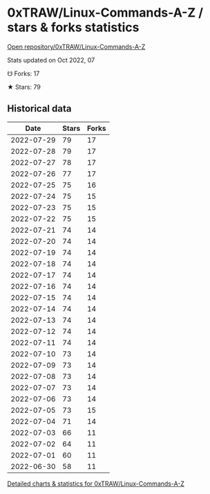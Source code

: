 # 0xTRAW/Linux-Commands-A-Z / stars & forks statistics

[Open repository/0xTRAW/Linux-Commands-A-Z](https://github.com/0xTRAW/Linux-Commands-A-Z)

Stats updated on Oct 2022, 07

☋ Forks: 17

★ Stars: 79

## Historical data
| Date | Stars | Forks |
|------|-------|-------|
| 2022-07-29 | 79 | 17 | 
| 2022-07-28 | 79 | 17 | 
| 2022-07-27 | 78 | 17 | 
| 2022-07-26 | 77 | 17 | 
| 2022-07-25 | 75 | 16 | 
| 2022-07-24 | 75 | 15 | 
| 2022-07-23 | 75 | 15 | 
| 2022-07-22 | 75 | 15 | 
| 2022-07-21 | 74 | 14 | 
| 2022-07-20 | 74 | 14 | 
| 2022-07-19 | 74 | 14 | 
| 2022-07-18 | 74 | 14 | 
| 2022-07-17 | 74 | 14 | 
| 2022-07-16 | 74 | 14 | 
| 2022-07-15 | 74 | 14 | 
| 2022-07-14 | 74 | 14 | 
| 2022-07-13 | 74 | 14 | 
| 2022-07-12 | 74 | 14 | 
| 2022-07-11 | 74 | 14 | 
| 2022-07-10 | 73 | 14 | 
| 2022-07-09 | 73 | 14 | 
| 2022-07-08 | 73 | 14 | 
| 2022-07-07 | 73 | 14 | 
| 2022-07-06 | 73 | 14 | 
| 2022-07-05 | 73 | 15 | 
| 2022-07-04 | 71 | 14 | 
| 2022-07-03 | 66 | 11 | 
| 2022-07-02 | 64 | 11 | 
| 2022-07-01 | 60 | 11 | 
| 2022-06-30 | 58 | 11 | 


[Detailed charts & statistics for 0xTRAW/Linux-Commands-A-Z](https://reviewgithub.com/rep/0xTRAW/Linux-Commands-A-Z)
